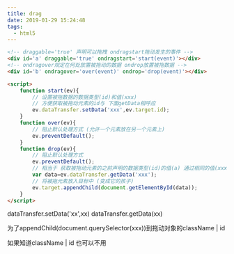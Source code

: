 ```yaml
---
title: drag
date: 2019-01-29 15:24:48
tags: 
  - html5
---
```


````html
<!-- draggable='true' 声明可以拖拽 ondragstart拖动发生的事件 -->
<div id='a' draggable='true' ondragstart='start(event)'></div>
<!-- ondragover规定在何处放置被拖动的数据 ondrop放置被拖数据 -->
<div id='b' ondragover='over(event)' ondrop='drop(event)'></div>

<script>
    function start(ev){
        // 设置被拖数据的数据类型(id)和值(xxx)
        // 方便获取被拖动元素的id与 下面getData相呼应
        ev.dataTransfer.setData('xxx',ev.target.id);
    }
    function over(ev){
        // 阻止默认处理方式 (允许一个元素放在另一个元素上)
        ev.preventDefault();
    }
    function drop(ev){
        // 阻止默认处理方式
        ev.preventDefault();
        // 相当于 获取被拖动元素的之前声明的数据类型(id)的值(a) 通过相同的值(xxx)
        var data=ev.dataTransfer.getData('xxx');
        // 将被拖元素放入目标中 (变成它的孩子)
        ev.target.appendChild(document.getElementById(data));
    }
</script>
````

dataTransfer.setData('xx',xx)  dataTransfer.getData(xx)

为了appendChild(document.querySelector(xxx))到拖动对象的className | id

如果知道className | id 也可以不用